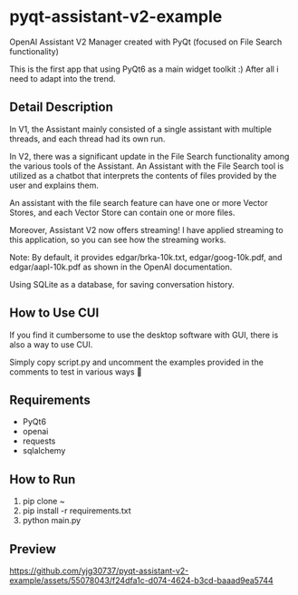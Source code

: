 # pyqt-assistant-v2-example
OpenAI Assistant V2 Manager created with PyQt (focused on File Search functionality)

This is the first app that using PyQt6 as a main widget toolkit :) After all i need to adapt into the trend. 

## Detail Description
In V1, the Assistant mainly consisted of a single assistant with multiple threads, and each thread had its own run.

In V2, there was a significant update in the File Search functionality among the various tools of the Assistant. An Assistant with the File Search tool is utilized as a chatbot that interprets the contents of files provided by the user and explains them.

An assistant with the file search feature can have one or more Vector Stores, and each Vector Store can contain one or more files.

Moreover, Assistant V2 now offers streaming! I have applied streaming to this application, so you can see how the streaming works.

Note: By default, it provides edgar/brka-10k.txt, edgar/goog-10k.pdf, and edgar/aapl-10k.pdf as shown in the OpenAI documentation.

Using SQLite as a database, for saving conversation history.

## How to Use CUI
If you find it cumbersome to use the desktop software with GUI, there is also a way to use CUI.

Simply copy script.py and uncomment the examples provided in the comments to test in various ways 🙂

## Requirements
* PyQt6
* openai
* requests
* sqlalchemy

## How to Run
1. pip clone ~
2. pip install -r requirements.txt
3. python main.py

## Preview

https://github.com/yjg30737/pyqt-assistant-v2-example/assets/55078043/f24dfa1c-d074-4624-b3cd-baaad9ea5744
